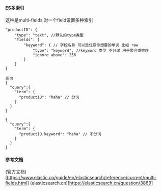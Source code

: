 #### ES多索引

这种是multi-fields 对一个field设置多种索引

```
"productID": {
    "type": "text", //默认的type类型
    "fields": {
        "keyword": { // 字段名称 可以是任意你想要的单词 比如 raw
            "type": "keyword", //keyword 类型 不分词 用于聚合或排序
            "ignore_above": 256
        }
    }
}

查询 
{
  "query":{
    "term": {
      "productID": "haha" // 分词
    }
  }
}

{
  "query":{
    "term": {
      "productID.keyword": "haha" // 不分词
    }
  }
}

```


####  参考文档
(官方文档)[https://www.elastic.co/guide/en/elasticsearch/reference/current/multi-fields.html]
(elasticsearch.cn)[https://elasticsearch.cn/question/3869]